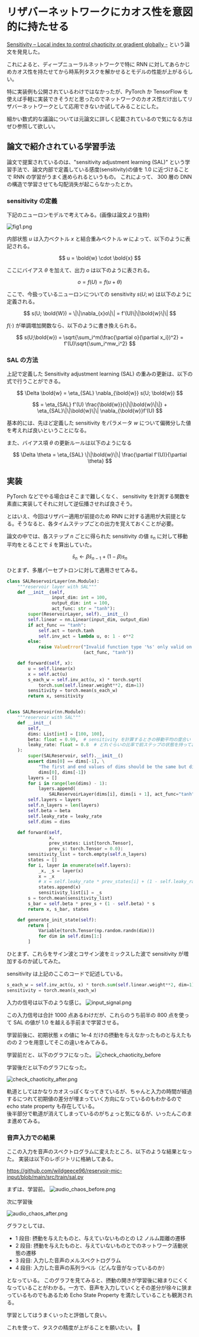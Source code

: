 # リザバーネットワークにカオス性を意図的に持たせる

[Sensitivity – Local index to control chaoticity or gradient globally -](https://www.sciencedirect.com/science/article/abs/pii/S0893608021002471) という論文を発見した。

これによると、ディープニューラルネットワークで特に RNN に対してあらかじめカオス性を持たせてから時系列タスクを解かせるとモデルの性能が上がるらしい。

特に実装例も公開されているわけではなかったが、PyTorch か TensorFlow を使えば手軽に実装できそうだと思ったのでネットワークのカオス性だけ出してリザバーネットワークとして応用できないか試してみることにした。

細かい数式的な議論については元論文に詳しく記載されているので気になる方はぜひ参照して欲しい。

## 論文で紹介されている学習手法

論文で提案されているのは、"sensitivity adjustment learning (SAL)" という学習手法で、論文内部で定義している感度(sensitivity)の値を 1.0 に近づけることで RNN の学習がうまく進められるというもの。
これによって、 300 層の DNN の構造で学習させても勾配消失が起こらなかったとか。

### sensitivity の定義

下記のニューロンモデルで考えてみる。(画像は論文より抜粋)

![fig1.png](./fig1.png)

内部状態 $u$ は入力ベクトル $x$ と結合重みベクトル $w$ によって、以下のように表記される。

$$
u = \bold{w} \cdot \bold{x}
$$

ここにバイアス $\theta$ を加えて、出力 $o$ は以下のように表される。

$$
o = f(U) = f(u + \theta)
$$

ここで、今扱っているニューロンについての sensitivity $s(U;w)$ は以下のように定義される。

$$
s(U; \bold{W}) = \|\|\nabla_{x}o\|\| = f'(U)\|\|\bold{w}\|\|
$$

$f(\cdot)$ が単調増加関数なら、以下のように書き換えられる。

$$
s(U;\bold{w}) = \sqrt{\sum_i^m(\frac{\partial o}{\partial x_i})^2} = f'(U)\sqrt{\sum_i^mw_i^2}
$$

### SAL の方法

上記で定義した Sensitivity adjustment learning (SAL) の重みの更新は、以下の式で行うことができる。

$$
\Delta \bold{w} = \eta_{SAL} \nabla_{\bold{w}} s(U; \bold{w})
$$

$$
= \eta_{SAL} f'(U) \frac{\bold{w}}{\|\|\bold{w}\|\|} + \eta_{SAL}\|\|\bold{w}\|\| \nabla_{\bold{w}}f'(U)
$$

基本的には、先ほど定義した sensitivity をパラメータ $w$ について偏微分した値を考えれば良いということになる。

また、バイアス項 $\theta$ の更新ルールは以下のようになる

$$
\Delta \theta = \eta_{SAL} \|\|\bold{w}\|\| \frac{\partial f'(U)}{\partial \theta}
$$

## 実装

PyTorch などでやる場合はそこまで難しくなく、 sensitivity を計測する関数を素直に実装してそれに対して逆伝播させれば良さそう。

とはいえ、今回はリザバー適用が前提のため RNN に対する適用が大前提となる。そうなると、各タイムステップごとの出力を覚えておくことが必要。

論文の中では、各ステップ $n$ ごとに得られた sensitivity の値 $s_{n}$ に対して移動平均をとることで $\bar{s}$ を算出していた。

$$
\bar{s}_n \leftarrow \beta \bar{s}_{n-1} + (1 - \beta) s_n
$$

ひとまず、多層パーセプトロンに対して適用させてみる。

```python
class SALReservoirLayer(nn.Module):
    """reservoir layer with SAL"""
    def __init__(self,
                 input_dim: int = 100,
                 output_dim: int = 100,
                 act_func: str = "tanh"):
        super(ReservoirLayer, self).__init__()
        self.linear = nn.Linear(input_dim, output_dim)
        if act_func == "tanh":
            self.act = torch.tanh
            self.inv_act = lambda u, o: 1 - o**2
        else:
            raise ValueError("Invalid function type '%s' only valid on '%s'" %
                             (act_func, "tanh"))

    def forward(self, x):
        u = self.linear(x)
        x = self.act(u)
        s_each_w = self.inv_act(u, x) * torch.sqrt(
            torch.sum(self.linear.weight**2, dim=1))
        sensitivity = torch.mean(s_each_w)
        return x, sensitivity


class SALReservoir(nn.Module):
    """reservoir with SAL"""
    def __init__(
        self,
        dims: List[int] = [100, 100],
        beta: float = 0.99,  # sensitivity を計算するときの移動平均の度合い
        leaky_rate: float = 0.8  # どれぐらいの比率で前ステップの状態を持っておくか
    ):
        super(SALReservoir, self).__init__()
        assert dims[0] == dims[-1], \
            "The first and end values of dims should be the same but different %f vs %f" % (
            dims[0], dims[-1])
        layers = []
        for i in range(len(dims) - 1):
            layers.append(
                SALReservoirLayer(dims[i], dims[i + 1], act_func="tanh"))
        self.layers = layers
        self.n_layers = len(layers)
        self.beta = beta
        self.leaky_rate = leaky_rate
        self.dims = dims

    def forward(self,
                x,
                prev_states: List[torch.Tensor],
                prev_s: torch.Tensor = 0.0):
        sensitivity_list = torch.empty(self.n_layers)
        states = []
        for i, layer in enumerate(self.layers):
            _x, _s = layer(x)
            x = _x
            # x = self.leaky_rate * prev_states[i] + (1 - self.leaky_rate) * _x
            states.append(x)
            sensitivity_list[i] = _s
        s = torch.mean(sensitivity_list)
        s_bar = self.beta * prev_s + (1 - self.beta) * s
        return x, s_bar, states

    def generate_init_state(self):
        return [
            Variable(torch.Tensor(np.random.randn(dim)))
            for dim in self.dims[1:]
        ]
```

ひとまず、これらをサイン波とコサイン波をミックスした波で sensitivity が増加するのか試してみた。

sensitivity は上記のここのコードで記述している。

```python
s_each_w = self.inv_act(u, x) * torch.sum(self.linear.weight**2, dim=1)
sensitivity = torch.mean(s_each_w)
```

入力の信号は以下のような感じ。
![input_signal.png](./input_signal.png)

この入力信号は合計 1000 点あるわけだが、これらのうち前半の 800 点を使って SAL の値が 1.0 を越える手前まで学習させる。

学習前後に、初期状態 x の値に 1e-4 だけの摂動を与えなかったものと与えたものの 2 つを用意してそこの違いをみてみる。

学習前だと、以下のグラフになった。
![check_chaoticity_before](./check_chaoticity_before.png)

学習後だと以下のグラフになった。

![check_chaoticity_after.png](./check_chaoticity_after.png)

軌道としてはかなりカオスっぽくなってきているが、ちゃんと入力の時間が経過するにつれて初期値の差分が埋まっていく方向になっているのもわかるので echo state property も存在している。  
後半部分で軌道が消えてしまっているのがちょっと気になるが、いったんこのまま進めてみる。

### 音声入力での結果

ここの入力を音声のスペクトログラムに変えたところ、以下のような結果となった。
実装は以下のレポジトリに格納してある。

https://github.com/wildgeece96/reservoir-mic-input/blob/main/src/train/sal.py

まずは、学習前。
![audio_chaos_before.png](./audio_chaos_before.png)

次に学習後

![audio_chaos_after.png](./audio_chaos_after.png)

グラフとしては、

- 1 段目: 摂動を与えたものと、与えていないものとの L2 ノルム距離の遷移
- 2 段目: 摂動を与えたものと、与えていないものとでのネットワーク活動状態の遷移
- 3 段目: 入力した音声のメルスペクトログラム
- 4 段目: 入力した音声の系列ラベル（どんな音がなっているのか）

となっている。
このグラフを見てみると、摂動の開きが学習後に縮まりにくくなっていることがわかる。一方で、音声を入力していくとその差分が徐々に狭まっているものでもあるため Echo State Property を満たしていることも観測される。

学習としてはうまくいったと評価して良い。

これを使って、タスクの精度が上がることを願いたい。

